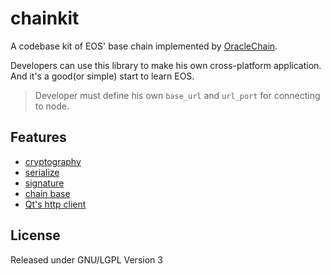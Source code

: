 # chainkit
A codebase kit of EOS' base chain implemented by [OracleChain](https://github.com/OracleChain).

Developers can use this library to make his own cross-platform application. And it's a good(or simple) start to learn EOS.


> Developer must define his own `base_url` and `url_port` for connecting to node.

## Features
* [cryptography](https://github.com/OracleChain/chainkit/tree/master/Crypto)
* [serialize](https://github.com/OracleChain/chainkit/blob/master/chain/eosbytewriter.h)
* [signature](https://github.com/OracleChain/chainkit/blob/master/chain/signedtransaction.cpp#L76)
* [chain base](https://github.com/OracleChain/chainkit/tree/master/chain)
* [Qt's http client](https://github.com/OracleChain/chainkit/blob/master/utility/httpclient.h)

## License
Released under GNU/LGPL Version 3

